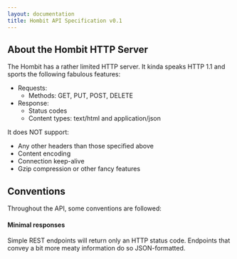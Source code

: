 ```yaml
---
layout: documentation
title: Hombit API Specification v0.1
---
```


About the Hombit HTTP Server
----------------------------
The Hombit has a rather limited HTTP server. It kinda speaks HTTP 1.1 and sports the following fabulous features:

* Requests:
	* Methods: GET, PUT, POST, DELETE
* Response:
	* Status codes
	* Content types: text/html and application/json

It does NOT support:

* Any other headers than those specified above
* Content encoding
* Connection keep-alive
* Gzip compression or other fancy features

Conventions
-----------
Throughout the API, some conventions are followed:

#### Minimal responses
Simple REST endpoints will return only an HTTP status code. 
Endpoints that convey a bit more meaty information do so JSON-formatted.

